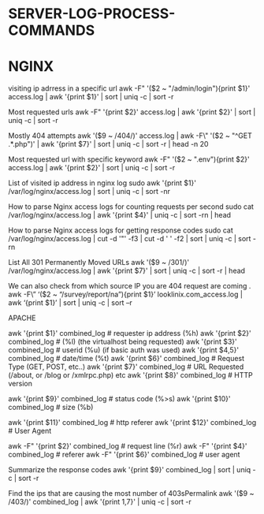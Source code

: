 # SERVER-LOG-PROCESS-COMMANDS

# NGINX
visiting ip adrress in a specific url
    awk -F\" '($2 ~ "/admin/login"){print $1}' access.log | awk '{print $1}' | sort | uniq -c | sort -r

  Most requested urls
              awk -F\" '{print $2}' access.log | awk '{print $2}' | sort | uniq -c | sort -r

  Mostly 404 attempts
              awk '($9 ~ /404/)' access.log | awk -F\" '($2 ~ "^GET .*\.php")' | awk '{print $7}' | sort | uniq -c | sort -r | head -n 20


Most requested url with specific keyword
awk -F\" '($2 ~ ".env"){print $2}' access.log | awk '{print $2}' | sort | uniq -c | sort -r

List of visited ip address in nginx log
sudo awk '{print $1}' /var/log/nginx/access.log | sort | uniq -c | sort -nr


How to parse Nginx access logs for counting requests per second
sudo cat /var/log/nginx/access.log | awk '{print $4}' | uniq -c | sort -rn | head


How to parse Nginx access logs for getting response codes
sudo cat /var/log/nginx/access.log | cut -d '"' -f3 | cut -d ' ' -f2 | sort | uniq -c | sort -rn


List All 301 Permanently Moved URLs
awk '($9 ~ /301/)' /var/log/nginx/access.log | awk '{print $7}' | sort | uniq -c | sort -r | head


We can also check from which source IP you are 404 request are coming .
awk -F\” ‘($2 ~ “/survey/report/na”){print $1}’ looklinix.com_access.log | awk ‘{print $1}’ | sort | uniq -c | sort –r


APACHE

awk '{print $1}' combined_log         # requester ip address (%h)
awk '{print $2}' combined_log         # (%l) (the virtualhost being requested)
awk '{print $3}' combined_log         # userid (%u) (if basic auth was used)
awk '{print $4,5}' combined_log       # date/time (%t)
awk '{print $6}' combined_log         # Request Type (GET, POST, etc..)
awk '{print $7}' combined_log         # URL Requested (/about, or /blog or /xmlrpc.php) etc
awk '{print $8}' combined_log         # HTTP version 

awk '{print $9}' combined_log         # status code (%>s)
awk '{print $10}' combined_log        # size (%b)

awk '{print $11}' combined_log        # http referer 
awk '{print $12}' combined_log        # User Agent

awk -F\" '{print $2}' combined_log    # request line (%r)
awk -F\" '{print $4}' combined_log    # referer
awk -F\" '{print $6}' combined_log    # user agent


Summarize the response codes
awk '{print $9}' combined_log | sort | uniq -c | sort -r       

Find the ips that are causing the most number of 403sPermalink
awk '($9 ~ /403/)' combined_log | awk '{print $1,$7}' | uniq -c | sort -r
